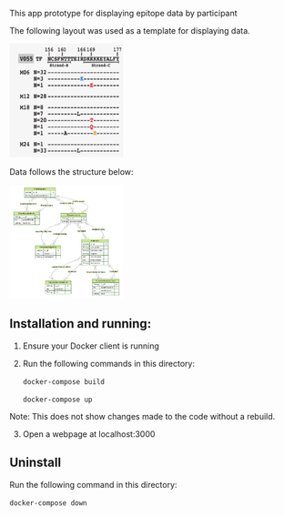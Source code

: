 This app prototype for displaying epitope data by participant

The following layout was used as a template for displaying data.

<img src="./docs/original_layout.jpeg" style="width: 200px; height: 200px;" />

Data follows the structure below:

<img src="./prisma/ERD.svg" style="width: 200px; height: 200px;" />

## Installation and running:

1. Ensure your Docker client is running
2. Run the following commands in this directory:

   `docker-compose build`

   `docker-compose up`

Note: This does not show changes made to the code without a rebuild.

3. Open a webpage at localhost:3000

## Uninstall

Run the following command in this directory:

`docker-compose down`
